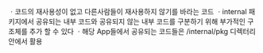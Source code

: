 ㆍ코드의 재사용성이 없고 다른사람들이 재사용하지 않기를 바라는 코드
ㆍinternal 패키지에서 공유되는 내부 코드와 공유되지 않는 내부 코드를 구분하기 위해 부가적인 구조체를 추가 할 수 있다
ㆍ해당 App들에서 공유되는 코드들은 /internal/pkg 디렉터리 안에서 활용
